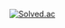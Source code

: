 [![Solved.ac](http://mazassumnida.wtf/api/v2/generate_badge?boj={handle})](https://solved.ac/{extra1563})
